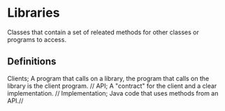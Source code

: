 # Libraries

Classes that contain a set of releated methods for other classes or programs to access. 

## Definitions
Clients; A program that calls on a library, the program that calls on the library is the client program. //
API; A "contract" for the client and a clear implementation. //
Implementation; Java code that uses methods from an API.//
